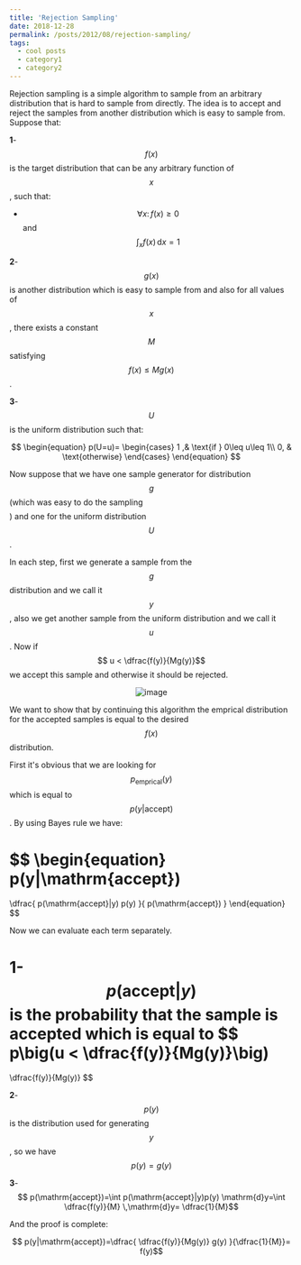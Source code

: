 ```yaml
---
title: 'Rejection Sampling'
date: 2018-12-28
permalink: /posts/2012/08/rejection-sampling/
tags:
  - cool posts
  - category1
  - category2
---
```


Rejection sampling is a simple algorithm to sample from an arbitrary distribution that is hard to sample from directly. The idea is to accept and reject the samples from another distribution which is easy to sample from. Suppose that:

**1**- $$f(x)$$ is the target distribution that can be any arbitrary function of $$ x $$, such that:
* $$\forall x:\, f(x)\geq 0 $$ and $$ \int_{x}{f(x)\, \mathrm{d}x =1}$$

**2**- $$ g(x) $$ is another distribution which is easy to sample from and also 
for all values of  $$x $$, there exists a constant  $$M$$ satisfying    $$ f(x)\leq M g(x)$$.

**3**- $$ U $$ is the uniform distribution such that:

$$
\begin{equation}
    p(U=u)= 
\begin{cases}
	1    ,& \text{if } 0\leq u\leq 1\\
    0,              & \text{otherwise}
\end{cases}
\end{equation}
$$

Now suppose that we have one sample generator for distribution $$g$$  (which was easy to do the sampling $$$$)
and one for the uniform distribution $$ U $$. 

In each step, first we generate a sample from the $$ g $$ distribution and we call it $$y $$, also we get another sample from the uniform distribution and we call it $$ u $$. Now if  $$ u < \dfrac{f(y)}{Mg(y)}$$ we accept this sample and otherwise it should be rejected.

<p align="center">
	<img src="{{ site.baseurl }}/images/sample_rejected.png" alt="image"
	>
<!-- 	<figcaption>
		There is nothing on this earth more to be prized than true friendship.
	</figcaption>
 --></p>



 We want to show that by continuing this algorithm the emprical distribution for the accepted samples is equal to the desired $$ f(x) $$ distribution.

First it's obvious that we are looking for $$ p_{\mathrm{emprical}}{(y)} $$ which is equal to  $$ 
p(y|\mathrm{accept})
$$. By using Bayes rule we have:

$$
\begin{equation}
p(y|\mathrm{accept})
=
\dfrac{
p(\mathrm{accept}|y)
p(y)
}{
p(\mathrm{accept})
}
\end{equation}
$$
 
Now we can evaluate each term separately. 

**1**-
$$ p(\mathrm{accept}|y) $$
is the probability that the sample is accepted which is equal to $$ p\big(u < \dfrac{f(y)}{Mg(y)}\big)
=
\dfrac{f(y)}{Mg(y)}
$$

**2**-
$$ p(y) $$ is the distribution used for generating $$ y $$, so we have $$ p(y)= g(y) $$

**3**-
$$ p(\mathrm{accept})=\int p(\mathrm{accept}|y)p(y) \mathrm{d}y=\int \dfrac{f(y)}{M} \,\mathrm{d}y= \dfrac{1}{M}$$

And the proof is complete:

$$ p(y|\mathrm{accept})=\dfrac{
	\dfrac{f(y)}{Mg(y)}
	g(y)
}{\dfrac{1}{M}}= f(y)$$

